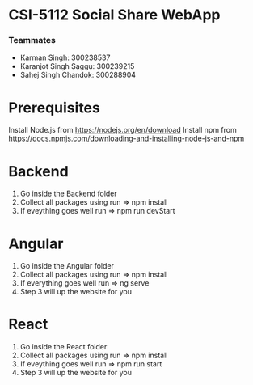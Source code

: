 # CSI-5112 Social Share WebApp
### Teammates

- Karman Singh: 300238537 
- Karanjot Singh Saggu: 300239215 
- Sahej Singh Chandok: 300288904 


# Prerequisites 
Install Node.js from https://nodejs.org/en/download
Install npm from https://docs.npmjs.com/downloading-and-installing-node-js-and-npm


# Backend #######################################
1. Go inside the Backend folder
2. Collect all packages using run => npm install
3. If eveything goes well run => npm run devStart

# Angular #######################################
1. Go inside the Angular folder
2. Collect all packages using run => npm install
3. If everything goes well run => ng serve
4. Step 3 will up the website for you


# React #########################################
1. Go inside the React folder
2. Collect all packages using run => npm install
3. If eveything goes well run => npm run start
4. Step 3 will up the website for you